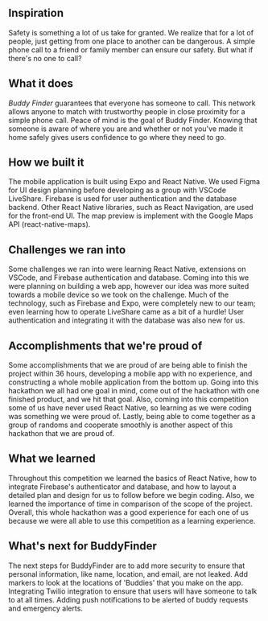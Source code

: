 ## Inspiration
Safety is something a lot of us take for granted. We realize that for a lot of people, just getting from one place to another can be dangerous. A simple phone call to a friend or family member can ensure our safety. But what if there's no one to call? 

## What it does
*Buddy Finder* guarantees that everyone has someone to call. This network allows anyone to match with trustworthy people in close proximity for a simple phone call. Peace of mind is the goal of Buddy Finder. Knowing that someone is aware of where you are and whether or not you've made it home safely gives users confidence to go where they need to go.

## How we built it
The mobile application is built using Expo and React Native. We used Figma for UI design planning before developing as a group with VSCode LiveShare. Firebase is used for user authentication and the database backend. Other React Native libraries, such as React Navigation, are used for the front-end UI. The map preview is implement with the Google Maps API (react-native-maps).

## Challenges we ran into 
Some challenges we ran into were learning React Native, extensions on VSCode, and Firebase  authentication and database. Coming into this we were planning on building a web app, however our idea was more suited towards a mobile device so we took on the challenge. Much of the technology, such as Firebase and Expo, were completely new to our team; even learning how to operate LiveShare came as a bit of a hurdle! User authentication and integrating it with the database was also new for us.

## Accomplishments that we're proud of
Some accomplishments that we are proud of are being able to finish the project within 36 hours, developing a mobile app with no experience, and constructing a whole mobile application from the bottom up. Going into this hackathon we all had one goal in mind, come out of the hackathon with one finished product, and we hit that goal. Also, coming into this competition some of us have never used React Native, so learning as we were coding was something we were proud of. Lastly, being able to come together as a group of randoms and cooperate smoothly is another aspect of this hackathon that we are proud of.

## What we learned
Throughout this competition we learned the basics of React Native, how to integrate Firebase's authenticator and database, and how to layout a detailed plan and design for us to follow before we begin coding. Also, we learned the importance of time in comparison of the scope of the project. Overall, this whole hackathon was a good experience for each one of us because we were all able to use this competition as a learning experience.

## What's next for BuddyFinder
The next steps for BuddyFinder are to add more security to ensure that personal information, like name, location, and email, are not leaked. Add markers to look at the locations of 'Buddies' that you make on the app. Integrating Twilio integration to ensure that users will have someone to talk to at all times. Adding push notifications to be alerted of buddy requests and emergency alerts.